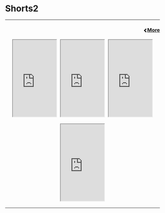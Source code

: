 <!-- In-page CSS start -->

<style>

.SHORTS {
       display: flex;
      margin-bottom: 10px;
 
}
.arrow {
  border: solid black;
  border-width: 0 3px 3px 0;
  display: inline-block;
  padding: 3px;
}
.left {
  transform: rotate(135deg);
  -webkit-transform: rotate(135deg);
}

.TEXTLEFT {

text-align: right;
       
}
  
 .SHORTS {
            display: flex;
            justify-content: center;
            flex-wrap: wrap;
            gap: 10px;
            margin: 20px 0;
        }

        .SHORTS div {
            height: 100px;
            width: 200px;
            display: flex;
            align-items: center;
            justify-content: center;
            color: white;
            font-weight: bold;
            border-radius: 5px;
        }  
  
</style>

<!-- In-page CSS end -->

<h1>Shorts2</h1>
<hr>

<div class="TEXTLEFT">
<h3>
<p><i class="arrow left"></i><a href="https://zephyrcarter.github.io/disesdi.github.io/Videos.html">More</a></p>
</h3>
</div>

<!-- ADD NEWEST SHORTS THREE AT A TIME ABOVE THE PREVIOUS ONES (instructions below) -->

<div class="SHORTS">
<iframe width="142" height="250" src="https://youtube.com/embed/_X_OPqMn684?si=rUwFLSKxz7ynJzWq?feature=share" ></iframe>
<iframe width="142" height="250" src="https://youtube.com/embed/nLuSieUljYE?si=LS1uNNeeWbUZhxdJ?feature=share" ></iframe>
<iframe width="142" height="250" src="https://youtube.com/embed/T0wgyI2f668?feature=share" ></iframe>
</div>

<div class="SHORTS">
<iframe width="142" height="250" src="https://youtube.com/embed/HkantGDXrB4?feature=share" ></iframe> 
<!-- <iframe width="142" height="250" src="URL?feature=share" ></iframe>
     <iframe width="142" height="250" src="URL?feature=share" ></iframe> -->
</div>

<hr>


<!-- COPY AND PASTE THIS CODE AND ADD YOUR "URL" FOR EVERY VIDEO YOU WANT ADDED, LEAVING THE "?feature=share" PART -->
<!-- NOTE: PLEASE ADD VIDEOS THREE AT A TIME, THAT IS THE MAXIMUM NUMBER OF VIDEOS DISPLAYABLE IN A ROW ON DESKTOP -->
<!-- ALSO: WHEN PUTTING IN YOUR LINK TO YOUR YOUTUBE SHORT, REPLACE THE "shorts" WITH "embed", AS SEEN BELOW:-->
<!--
<iframe width="142" height="250" src="https://www.youtube.com/shorts/HkantGDXrB4?feature=share" ></iframe> 
                                                                |
                                                                V
<iframe width="142" height="250" src="https://www.youtube.com/embed/HkantGDXrB4?feature=share" ></iframe>                --->   

<!-- COPY CODE FOR SHORTS -->
<!--
<div class="SHORTS">
<iframe width="142" height="250" src="URL?feature=share" ></iframe>
<iframe width="142" height="250" src="URL?feature=share" ></iframe>
<iframe width="142" height="250" src="URL?feature=share" ></iframe>
</div>
-->




